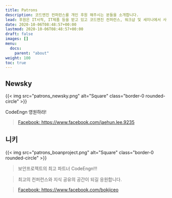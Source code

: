 ```yaml
---
title: Patrons
description: 코드엔진 컨퍼런스를 개인 후원 해주시는 분들을 소개합니다.
lead: 후원은 IT서적, IT제품 등을 받고 있고 코드엔진 컨퍼런스, 워크샵 및 세미나에서 사용합니다.
date: 2020-10-06T08:48:57+00:00
lastmod: 2020-10-06T08:48:57+00:00
draft: false
images: []
menu:
  docs:
    parent: "about"
weight: 100
toc: true
---
```



## Newsky
{{< img src="patrons_newsky.png" alt="Square" class="border-0 rounded-circle" >}}

CodeEngn 영원하라!

> <a href='https://www.facebook.com/jaehun.lee.9235' target='_blank'>Facebook: https://www.facebook.com/jaehun.lee.9235</a>


## 니키
{{< img src="patrons_boanproject.png" alt="Square" class="border-0 rounded-circle" >}}

> 보안프로젝트의 최고 파트너 CodeEngn!!!

> 최고의 컨퍼런스와 지식 공유의 공간이 되길 응원합니다.

> <a href='https://www.facebook.com/bokjiceo' target='_blank'>Facebook: https://www.facebook.com/bokjiceo</a>

